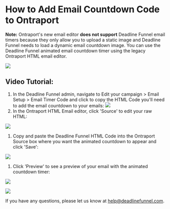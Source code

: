 # How to Add Email Countdown Code to Ontraport

**Note:** Ontraport's new email editor **does not support** Deadline Funnel email timers because they only allow you to upload a static image and Deadline Funnel needs to load a dynamic email countdown image. You can use the Deadline Funnel animated email countdown timer using the legacy Ontraport HTML email editor.

![](https://s3.amazonaws.com/helpscout.net/docs/assets/53974d6ce4b0c76107b109d1/images/5a6220432c7d3a39e6262c8c/file-1mp3kEvq2v.png)

## Video Tutorial:

1. In the Deadline Funnel admin, navigate to Edit your campaign &gt; Email Setup &gt; Email Timer Code and click to copy the HTML Code you'll need to add the email countdown to your emails: ![](https://s3.amazonaws.com/helpscout.net/docs/assets/53974d6ce4b0c76107b109d1/images/5a81e0df0428634376d00b07/file-8pvrkTx0WA.png)
2. In the Ontraport HTML Email editor, click 'Source' to edit your raw HTML:

![](https://s3.amazonaws.com/helpscout.net/docs/assets/53974d6ce4b0c76107b109d1/images/5a205e0a0428637405653655/file-3vCdz3RjOH.png)

1. Copy and paste the Deadline Funnel HTML Code into the Ontraport Source box where you want the animated countdown to appear and click 'Save':

![](https://s3.amazonaws.com/helpscout.net/docs/assets/53974d6ce4b0c76107b109d1/images/5a205ece0428637405653657/file-VFbanNoS5b.png)

1. Click 'Preview' to see a preview of your email with the animated countdown timer:

![](https://s3.amazonaws.com/helpscout.net/docs/assets/53974d6ce4b0c76107b109d1/images/5a205f202c7d3a71c72be24d/file-b6v7kwUOSJ.png)

![](https://s3.amazonaws.com/helpscout.net/docs/assets/53974d6ce4b0c76107b109d1/images/5a205f2e0428637405653659/file-dCXNwWOJEO.png)

If you have any questions, please let us know at [help@deadlinefunnel.com](mailto:mailto:help@deadlinefunnel.com).

